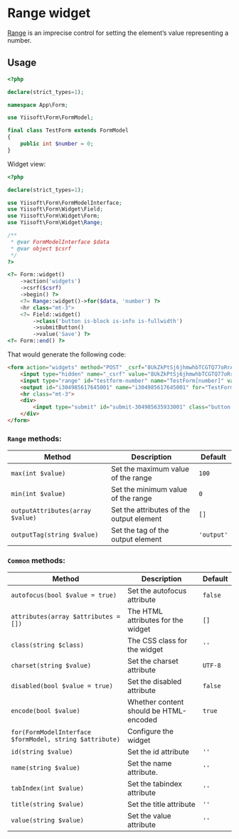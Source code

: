 # Range widget

[Range](https://www.w3.org/TR/2012/WD-html-markup-20120329/input.range.html) is an imprecise control for setting the element’s value representing a number.

## Usage

```php
<?php

declare(strict_types=1);

namespace App\Form;

use Yiisoft\Form\FormModel;

final class TestForm extends FormModel
{
    public int $number = 0;
}
```

Widget view:

```php
<?php

declare(strict_types=1);

use Yiisoft\Form\FormModelInterface;
use Yiisoft\Form\Widget\Field;
use Yiisoft\Form\Widget\Form;
use Yiisoft\Form\Widget\Range;

/**
 * @var FormModelInterface $data
 * @var object $csrf
 */
?>

<?= Form::widget()
    ->action('widgets')
    ->csrf($csrf)
    ->begin() ?>
    <?= Range::widget()->for($data, 'number') ?>
    <hr class="mt-3">
    <?= Field::widget()
        ->class('button is-block is-info is-fullwidth')
        ->submitButton()
        ->value('Save') ?>
<?= Form::end() ?>
```

That would generate the following code:

```html
<form action="widgets" method="POST" _csrf="8UkZkPtSj6jhmwhbTCGTQ77oRrAfacF_46hDJyX3bWqcCF38jzPI46SvT2gmaMAF9osNg05Y9Ufb3ghPSME6Rw==">
    <input type="hidden" name="_csrf" value="8UkZkPtSj6jhmwhbTCGTQ77oRrAfacF_46hDJyX3bWqcCF38jzPI46SvT2gmaMAF9osNg05Y9Ufb3ghPSME6Rw==">
    <input type="range" id="testform-number" name="TestForm[number]" value="0" oninput="i304985617645001.value=this.value">
    <output id="i304985617645001" name="i304985617645001" for="TestForm[number]">0</output>
    <hr class="mt-3">
    <div>
        <input type="submit" id="submit-304985635933001" class="button is-block is-info is-fullwidth" name="submit-304985635933001" value="Save">
    </div>
</form>
```

### `Range` methods:

Method | Description | Default
-------|-------------|---------
`max(int $value)` | Set the maximum value of the range | `100`
`min(int $value)` | Set the minimum value of the range | `0`
`outputAttributes(array $value)` | Set the attributes of the output element | `[]`
`outputTag(string $value)` | Set the tag of the output element | `'output'`

### `Common` methods:

Method | Description | Default
-------|-------------|---------
`autofocus(bool $value = true)` | Set the autofocus attribute | `false`
`attributes(array $attributes = [])` | The HTML attributes for the widget | `[]`
`class(string $class)` | The CSS class for the widget | `''`
`charset(string $value)` | Set the charset attribute | `UTF-8`
`disabled(bool $value = true)` | Set the disabled attribute | `false`
`encode(bool $value)` | Whether content should be HTML-encoded | `true`
`for(FormModelInterface $formModel, string $attribute)` | Configure the widget |
`id(string $value)` | Set the id attribute | `''`
`name(string $value)` | Set the name attribute. | `''`
`tabIndex(int $value)` | Set the tabindex attribute | `''`
`title(string $value)` | Set the title attribute | `''`
`value(string $value)` | Set the value attribute | `''`
